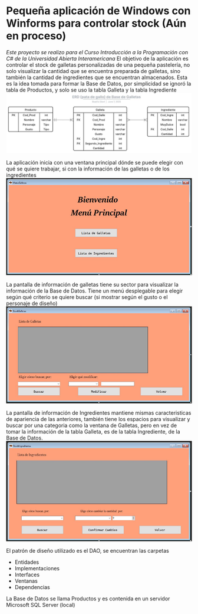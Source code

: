# Pequeña aplicación de Windows con Winforms para controlar stock (Aún en proceso)

*Este proyecto se realizo para el Curso Introducción a la Programación con C# de la Universidad Abierta Interamericana*
El objetivo de la aplicación es controlar el stock de galletas personalizadas de una pequeña pastelería, no solo visualizar la cantidad que se encuentra preparada de galletas,
sino también la cantidad de ingredientes que se encuentran almacenados.
Esta es la idea tomada para formar la Base de Datos, por simplicidad se ignoró la tabla de Productos, y solo se uso la tabla Galleta y la tabla Ingrediente
![ERD](ERD_Base_Datos_Galletas.JPEG)

La aplicación inicia con una ventana principal dónde se puede elegir con qué se quiere trabajar, si con la información de las galletas o de los ingredientes
![Menu Principal](PantallaMenu.JPG)

La pantalla de información de galletas tiene su sector para visualizar la información de la Base de Datos. Tiene un menú desplegable para elegir según qué criterio se quiere buscar (si mostrar según el gusto o el personaje de diseño)
![Ventana Informacion Galletas](PantallaGalletas.JPG)

La pantalla de información de Ingredientes mantiene mismas caracteristicas de apariencia de las anteriores, también tiene los espacios para visualizar y buscar por una categoria como la ventana de Galletas, pero en vez de tomar la información de la tabla Galleta, es de la tabla Ingrediente, de la Base de Datos.
![Ventana Informacion Ingredientes](PantallaIngredientes.JPG)

El patrón de diseño utilizado es el DAO, se encuentran las carpetas
- Entidades
- Implementaciones
- Interfaces
- Ventanas
- Dependencias

La Base de Datos se llama Productos  y es contenida en un servidor Microsoft SQL Server (local)

